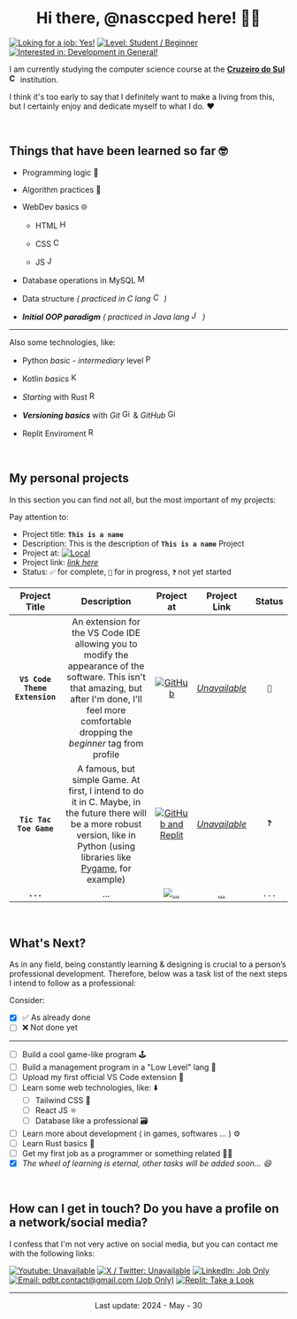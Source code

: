 <!-- title and -->
<h1 align="center">Hi there, @nasccped here! 👨‍💻</h1>

<!-- some badges -->
[![Loking for a job: Yes!](https://img.shields.io/badge/Loking%20for%20a%20job%3A-Yes!-808836)](#)
[![Level: Student / Beginner](https://img.shields.io/badge/Level%3A-Student%20%2F%20Beginner-FF7F3E)](#)
[![Interested in: Development in General!](https://img.shields.io/badge/Interested%20in%3A-Development%20in%20general-2A629A)](#)

<!-- description text -->
I am currently studying the computer science course at the
[**Cruzeiro do Sul <img
src="https://logospng.org/download/cruzeiro-do-sul/logo-cruzeiro-do-sul-estrela-1024.png"
style="height: 1rem"
alt="Cruzeiro do Sul logo">**](https://www.cruzeirodosul.edu.br/) institution.

I think it's too early to say that I definitely want to make a living
from this, but I certainly enjoy and dedicate myself to what I do. ❤️

<br>



<!-- self explanatory -->
## Things that have been learned so far 🤓

- Programming logic 👾

- Algorithm practices 📑

- WebDev basics 🌐
  
  - HTML <img
  src="https://cdn.iconscout.com/icon/free/png-256/free-html-5-1-1175208.png"
  style="height: 1rem"
  alt="HTML logo">

  - CSS <img
  src="https://upload.wikimedia.org/wikipedia/commons/thumb/6/62/CSS3_logo.svg/800px-CSS3_logo.svg.png"
  style="height: 1rem"
  alt="CSS logo">

  - JS <img
  src="https://upload.wikimedia.org/wikipedia/commons/6/6a/JavaScript-logo.png"
  style="height: 1rem"
  alt="JS logo">

- Database operations in MySQL
<img
src="https://cdn-icons-png.flaticon.com/512/9850/9850774.png"
style="height: 1rem"
alt="MySQL logo">


- Data structure *( practiced in C lang
<img
src="https://upload.wikimedia.org/wikipedia/commons/1/19/C_Logo.png"
style="height: 1rem"
alt="C lang logo"> )*

- ***Initial OOP paradigm*** *( practiced in Java lang
<img
src="https://cdn4.iconfinder.com/data/icons/logos-and-brands/512/181_Java_logo_logos-512.png"
style="height: 1rem"
alt="Java logo"> )*

---

<!-- aditional -->
Also some technologies, like:

- Python *basic - intermediary* level
<img
src="https://upload.wikimedia.org/wikipedia/commons/thumb/c/c3/Python-logo-notext.svg/1869px-Python-logo-notext.svg.png"
style="height: 1rem"
alt="Python logo">

- Kotlin *basics*
<img
src="https://upload.wikimedia.org/wikipedia/commons/thumb/7/74/Kotlin_Icon.png/1200px-Kotlin_Icon.png"
style="height: 1rem"
alt="Kotlin logo">

- *Starting* with Rust 
<img
src="https://storage.googleapis.com/sticker-prod/3aof1uO8djechjc2XRDE/5.png"
style="height: 1rem"
alt="Rust logo">

- ***Versioning basics*** with *Git*
<img
src="https://upload.wikimedia.org/wikipedia/commons/thumb/3/3f/Git_icon.svg/2048px-Git_icon.svg.png"
style="height: 1rem"
alt="Git logo"> & *GitHub*
<img
src="https://cdn.worldvectorlogo.com/logos/github-icon-2.svg"
style="height: 1rem"
alt="GitHub logo">

- Replit Enviroment
<img
src="https://upload.wikimedia.org/wikipedia/commons/thumb/7/78/New_Replit_Logo.svg/1200px-New_Replit_Logo.svg.png"
style="height: 1rem"
alt="Replit logo">

<br>


<!-- dedicated to my personal projects -->
## My personal projects

<!-- details from projects table -->
In this section you can find not all, but the most important of my projects:

Pay attention to:
- Project title: **`This is a name`**
- Description: This is the description of **`This is a name`** Project
- Project at: [![Local](https://img.shields.io/badge/Some%20Local-5C6BC0)](#)
- Project link: [*link here*](#)
- Status: `✅` for complete, `🔁` for in progress, `❓` not yet started


<!-- table itself -->
| Project Title | Description | Project at | Project Link | Status |
|:-------------:|:-----------:|:----------:|:------------:|:------:|
| **`VS Code Theme Extension`** | An extension for the VS Code IDE allowing you to modify the appearance of the software. This isn't that amazing, but after I'm done, I'll feel more comfortable dropping the *beginner* tag from profile | [![GitHub](https://img.shields.io/badge/GitHub-5C6BC0)](#) | [*Unavailable*](#) | `🔁` | <!-- row 1 -->
| **`Tic Tac Toe Game`** | A famous, but simple Game. At first, I intend to do it in C. Maybe, in the future there will be a more robust version, like in Python (using libraries like [Pygame](https://www.pygame.org/news), for example) | [![GitHub and Replit](https://img.shields.io/badge/GitHub-Replit-mix.svg?style=flat&colorA=5C6BC0&colorB=F26201)](#) | [*Unavailable*](#) | `❓` | <!-- row 2 -->
| **`...`** | ... | [![...](https://img.shields.io/badge/%2E%2E%2E-grey)](#) | [*...*](#) | `...` | <!-- last row -->

<br>



<!-- what's next section (personal task list) -->
## What's Next?

As in any field, being constantly learning & designing is crucial to
a person’s professional development. Therefore, below was a task
list of the next steps I intend to follow as a professional:

Consider:
- [X] ✅ As already done
- [ ] ❌ Not done yet

---

- [ ] Build a cool game-like program 🕹️
- [ ] Build a management program in a "Low Level" lang 📑
- [ ] Upload my first official VS Code extension 🧩
- [ ] Learn some web technologies, like: ⬇️
  - [ ] Tailwind CSS 🎨
  - [ ] React JS ⚛️
  - [ ] Database like a professional 🗃️
- [ ] Learn more about development ( in games, softwares ... ) ⚙️
- [ ] Learn Rust basics 🦀
- [ ] Get my first job as a programmer or something related 👨‍🏭
- [X] *The wheel of learning is eternal, other tasks will be added soon... 😄*

<br>



<!-- contact -->
## How can I get in touch? Do you have a profile on a network/social media?

I confess that I'm not very active on social media, but you can
contact me with the following links:

<!-- badges area -->
[![Youtube: Unavailable](https://img.shields.io/badge/Youtube-Unavailable-FF0000)](#)
[![X / Twitter: Unavailable](https://img.shields.io/badge/X%20%2F%20Twitter-Unavailable-249EF0)](#)
[![LinkedIn: Job Only](https://img.shields.io/badge/LinkedIn-Job%20Only-blue.svg?style=flat&colorA=5b5b5b&colorB=0073B1)](https://www.linkedin.com/in/pedro-brito-74161b2a6/)
[![Email: pdbt.contact@gmail.com (Job Only)](https://img.shields.io/badge/Email-pdbt.contact@gmail.com%20%28Job%20Only%29-34A853)](mailto:pdbt.contact@gmail.com?subject=Your%20title%20here!&body=Don%27t%20forget%20to%20add%20the%20body%20of%20the%20message%2E%2E%2E)
[![Replit: Take a Look](https://img.shields.io/badge/Replit-Take%20a%20Look%20at%20The%20Projects-F26201)](https://replit.com/@nasccped)

<!-- footer like section -->
---

<p align="center">Last update: 2024 - May - 30</p>
